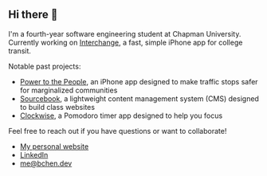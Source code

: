 ## Hi there 👋

I'm a fourth-year software engineering student at Chapman University.
Currently working on [Interchange](https://interchange.bchen.dev), a fast, simple iPhone app for college transit.

Notable past projects:

- [Power to the People](https://github.com/brendan-ch/PowerToThePeople), an iPhone app designed to make traffic stops safer for marginalized communities
- [Sourcebook](https://github.com/brendan-ch/sourcebook), a lightweight content management system (CMS) designed to build class websites
- [Clockwise](https://github.com/brendan-ch/clockwise), a Pomodoro timer app designed to help you focus

Feel free to reach out if you have questions or want to collaborate!

- [My personal website](https://bchen.dev)
- [LinkedIn](https://linkedin.com/in/brendan-ch)
- [me@bchen.dev](mailto:me@bchen.dev)

<!--
**brendan-ch/brendan-ch** is a ✨ _special_ ✨ repository because its `README.md` (this file) appears on your GitHub profile.

Here are some ideas to get you started:

- 🔭 I’m currently working on ...
- 🌱 I’m currently learning ...
- 👯 I’m looking to collaborate on ...
- 🤔 I’m looking for help with ...
- 💬 Ask me about ...
- 📫 How to reach me: ...
- 😄 Pronouns: ...
- ⚡ Fun fact: ...
-->
